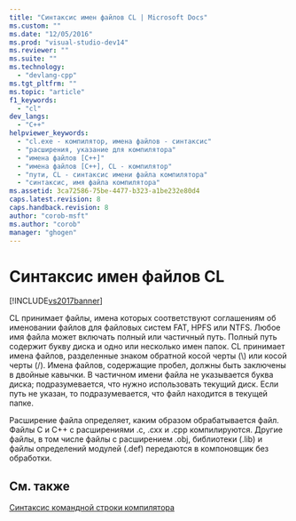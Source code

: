 ```yaml
---
title: "Синтаксис имен файлов CL | Microsoft Docs"
ms.custom: ""
ms.date: "12/05/2016"
ms.prod: "visual-studio-dev14"
ms.reviewer: ""
ms.suite: ""
ms.technology: 
  - "devlang-cpp"
ms.tgt_pltfrm: ""
ms.topic: "article"
f1_keywords: 
  - "cl"
dev_langs: 
  - "C++"
helpviewer_keywords: 
  - "cl.exe - компилятор, имена файлов - синтаксис"
  - "расширения, указание для компилятора"
  - "имена файлов [C++]"
  - "имена файлов [C++], CL - компилятор"
  - "пути, CL - синтаксис имени файла компилятора"
  - "синтаксис, имя файла компилятора"
ms.assetid: 3ca72586-75be-4477-b323-a1be232e80d4
caps.latest.revision: 8
caps.handback.revision: 8
author: "corob-msft"
ms.author: "corob"
manager: "ghogen"
---
```

# Синтаксис имен файлов CL
[!INCLUDE[vs2017banner](../../assembler/inline/includes/vs2017banner.md)]

CL принимает файлы, имена которых соответствуют соглашениям об именовании файлов для файловых систем FAT, HPFS или NTFS.  Любое имя файла может включать полный или частичный путь.  Полный путь содержит букву диска и одно или несколько имен папок.  CL принимает имена файлов, разделенные знаком обратной косой черты \(\\\) или косой черты \(\/\).  Имена файлов, содержащие пробел, должны быть заключены в двойные кавычки.  В частичном имени файла не указывается буква диска; подразумевается, что нужно использовать текущий диск.  Если путь не указан, то подразумевается, что файл находится в текущей папке.  
  
 Расширение файла определяет, каким образом обрабатывается файл.  Файлы C и C\+\+ с расширениями .c, .cxx и .cpp компилируются.  Другие файлы, в том числе файлы с расширением .obj, библиотеки \(.lib\) и файлы определений модулей \(.def\) передаются в компоновщик без обработки.  
  
## См. также  
 [Синтаксис командной строки компилятора](../../build/reference/compiler-command-line-syntax.md)